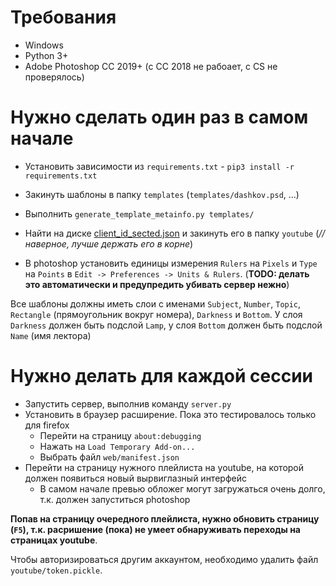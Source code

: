 # Требования

- Windows
- Python 3+
- Adobe Photoshop CC 2019+ (с CC 2018 не рабоает, с CS не проверялось)

# Нужно сделать один раз в самом начале

- Установить зависимости из `requirements.txt` - `pip3 install -r requirements.txt`

- Закинуть шаблоны в папку `templates` (`templates/dashkov.psd`, ...)

- Выполнить  `generate_template_metainfo.py templates/`

- Найти на диске [client_id_sected.json](https://drive.google.com/open?id=1K10bgSX3oUwVHvW0lUL40E-DrrXNEmCU) и закинуть его в папку `youtube` (_// наверное, лучше держать его в корне_)

- В photoshop установить единицы измерения `Rulers` на `Pixels` и `Type` на `Points` в `Edit -> Preferences -> Units & Rulers`.
    (**TODO: делать это автоматически и предупредить убивать сервер нежно**) 

Все шаблоны должны иметь слои с именами
`Subject`, `Number`, `Topic`, `Rectangle` (прямоугольник вокруг номера), `Darkness` и `Bottom`.
У слоя `Darkness` должен быть подслой `Lamp`, у слоя `Bottom` должен быть подслой `Name` (имя лектора)

# Нужно делать для каждой сессии

- Запустить сервер, выполнив команду `server.py`
- Установить в браузер расширение. Пока это тестировалось только для firefox
    + Перейти на страницу `about:debugging`
    + Нажать на `Load Temporary Add-on...`
    + Выбрать файл `web/manifest.json`
- Перейти на страницу нужного плейлиста на youtube, на которой должен появиться новый вырвиглазный интерфейс
    + В самом начале превью обложег могут загружаться очень долго, т.к. должен запуститься photoshop

**Попав на страницу очередного плейлиста, нужно обновить страницу (`F5`), т.к. расришение (пока) не умеет обнаруживать переходы на страницах youtube**.

Чтобы авторизироваться другим аккаунтом, необходимо удалить файл `youtube/token.pickle`.
